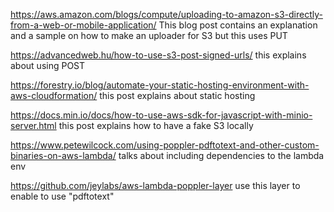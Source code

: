 https://aws.amazon.com/blogs/compute/uploading-to-amazon-s3-directly-from-a-web-or-mobile-application/
This blog post contains an explanation and a sample on how to make an uploader for S3
but this uses PUT

https://advancedweb.hu/how-to-use-s3-post-signed-urls/
this explains about using POST

https://forestry.io/blog/automate-your-static-hosting-environment-with-aws-cloudformation/
this post explains about static hosting

https://docs.min.io/docs/how-to-use-aws-sdk-for-javascript-with-minio-server.html
this post explains how to have a fake S3 locally

https://www.petewilcock.com/using-poppler-pdftotext-and-other-custom-binaries-on-aws-lambda/
talks about including dependencies to the lambda env

https://github.com/jeylabs/aws-lambda-poppler-layer
use this layer to enable to use "pdftotext"